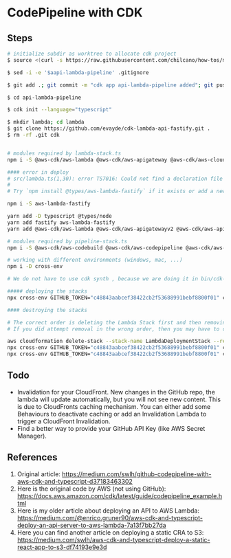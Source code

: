 # CodePipeline with CDK

## Steps

```sh
# initialize subdir as worktree to allocate cdk project
$ source <(curl -s https://raw.githubusercontent.com/chilcano/how-tos/master/resources/git_worktree_initialize.sh) api-lambda-pipeline

$ sed -i -e '$aapi-lambda-pipeline' .gitignore

$ git add .; git commit -m "cdk app api-lambda-pipeline added"; git push

$ cd api-lambda-pipeline

$ cdk init --language="typescript"

$ mkdir lambda; cd lambda
$ git clone https://github.com/evayde/cdk-lambda-api-fastify.git .
$ rm -rf .git cdk


# modules required by lambda-stack.ts
npm i -S @aws-cdk/aws-lambda @aws-cdk/aws-apigateway @aws-cdk/aws-cloudfront @aws-cdk/aws-codedeploy

#### error in deploy
# src/lambda.ts(1,30): error TS7016: Could not find a declaration file for module 'aws-lambda-fastify'. '/codebuild/output/src949431620/src/lambda/node_modules/aws-lambda-fastify/index.js' implicitly has an 'any' type.
#
# Try `npm install @types/aws-lambda-fastify` if it exists or add a new declaration (.d.ts) file containing `declare module 'aws-lambda-fastify';`

npm i -S aws-lambda-fastify

yarn add -D typescript @types/node
yarn add fastify aws-lambda-fastify
yarn add @aws-cdk/aws-lambda @aws-cdk/aws-apigatewayv2 @aws-cdk/aws-apigatewayv2-integrations @aws-cdk/aws-cloudfront

# modules required by pipeline-stack.ts
npm i -S @aws-cdk/aws-codebuild @aws-cdk/aws-codepipeline @aws-cdk/aws-codepipeline-actions

# working with different environments (windows, mac, ...)
npm i -D cross-env

# We do not have to use cdk synth , because we are doing it in bin/cdk-api-pipeline.ts on the last line.

##### deploying the stacks
npx cross-env GITHUB_TOKEN="c48843aabcef38422cb2f53688991bebf8800f01" cdk deploy PipelineStack

#### destroying the stacks

# The correct order is deleting the Lambda Stack first and then removing the Pipeline Stack (reverse order of creation). 
# If you did attempt removal in the wrong order, then you may have to create an IAM role manually to make it work again.

aws cloudformation delete-stack --stack-name LambdaDeploymentStack --region eu-west-1
npx cross-env GITHUB_TOKEN="c48843aabcef38422cb2f53688991bebf8800f01" cdk destroy LambdaStack
npx cross-env GITHUB_TOKEN="c48843aabcef38422cb2f53688991bebf8800f01" cdk destroy PipelineStack
```

## Todo

- Invalidation for your CloudFront. New changes in the GitHub repo, the lambda will update automatically, but you will not see new content. This is due to CloudFronts caching mechanism. You can either add some Behaviours to deactivate caching or add an Invalidation Lambda to trigger a CloudFront Invalidation.
- Find a better way to provide your GitHub API Key (like AWS Secret Manager).

## References

1. Original article: 
https://medium.com/swlh/github-codepipeline-with-aws-cdk-and-typescript-d37183463302
2. Here is the original code by AWS (not using GitHub): 
https://docs.aws.amazon.com/cdk/latest/guide/codepipeline_example.html
3. Here is my older article about deploying an API to AWS Lambda: 
https://medium.com/@enrico.gruner90/aws-cdk-and-typescript-deploy-an-api-server-to-aws-lambda-7a13f7bb27da
4. Here you can find another article on deploying a static CRA to S3: 
https://medium.com/swlh/aws-cdk-and-typescript-deploy-a-static-react-app-to-s3-df74193e9e3d

